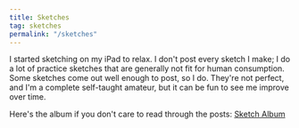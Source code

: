 ```yaml
---
title: Sketches
tag: sketches
permalink: "/sketches"
---
```


I started sketching on my iPad to relax. I don't post every sketch I make; I do a lot of practice sketches that are generally not fit for human consumption. Some sketches come out well enough to post, so I do. They're not perfect, and I'm a complete self-taught amateur, but it can be fun to see me improve over time.

Here's the album if you don't care to read through the posts: [Sketch Album](https://photos.aaronhayman.com/r/16113393858894)
